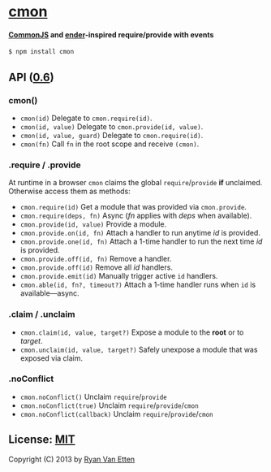 # [cmon](../../)

#### [CommonJS](http://en.wikipedia.org/wiki/CommonJS) and [ender](https://github.com/ender-js/ender-js)-inspired require/provide with events

```sh
$ npm install cmon
```

## API ([0.6](../../releases))

### cmon()

- `cmon(id)` Delegate to `cmon.require(id)`.
- `cmon(id, value)` Delegate to `cmon.provide(id, value)`.
- `cmon(id, value, guard)` Delegate to `cmon.require(id)`.
- `cmon(fn)` Call `fn` in the root scope and receive `(cmon)`.

### .require / .provide

At runtime in a browser `cmon` claims the global `require`/`provide` **if** unclaimed. Otherwise access them as methods:

- `cmon.require(id)` Get a module that was provided via `cmon.provide`.
- `cmon.require(deps, fn)` Async (<var>fn</var> applies with <var>deps</var> when available).
- `cmon.provide(id, value)` Provide a module.
- `cmon.provide.on(id, fn)` Attach a handler to run anytime <var>id</var> is provided.
- `cmon.provide.one(id, fn)` Attach a 1-time handler to run the next time <var>id</var> is provided.
- `cmon.provide.off(id, fn)` Remove a handler.
- `cmon.provide.off(id)` Remove all <var>id</var> handlers.
- `cmon.provide.emit(id)` Manually trigger active `id` handlers.
- `cmon.able(id, fn?, timeout?)` Attach a 1-time handler runs when `id` is available&mdash;async.

### .claim / .unclaim

- `cmon.claim(id, value, target?)` Expose a module to the <b>root</b> or to <var>target</var>.
- `cmon.unclaim(id, value, target?)` Safely unexpose a module that was exposed via claim.

### .noConflict

- `cmon.noConflict()` Unclaim `require`/`provide`
- `cmon.noConflict(true)` Unclaim `require`/`provide`/`cmon`
- `cmon.noConflict(callback)` Unclaim `require`/`provide`/`cmon`

## License: [MIT](http://opensource.org/licenses/MIT)

Copyright (C) 2013 by [Ryan Van Etten](https://github.com/ryanve)